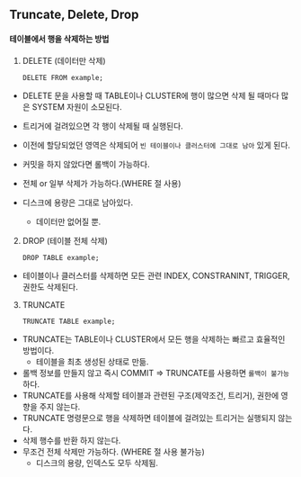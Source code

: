 ## Truncate, Delete, Drop



#### 테이블에서 행을 삭제하는 방법

1. DELETE (데이터만 삭제)

   ```
   DELETE FROM example;
   ```



- DELETE 문을 사용할 때 TABLE이나 CLUSTER에 행이 많으면 삭제 될 때마다 많은 SYSTEM 자원이 소모된다.

- 트리거에 걸려있으면 각 행이 삭제될 때 실행된다.
- 이전에 할당되었던 영역은 삭제되어 `빈 테이블이나 클러스터에 그대로 남아` 있게 된다.
- 커밋을 하지 않았다면 롤백이 가능하다.
- 전체 or 일부 삭제가 가능하다.(WHERE 절 사용)
- 디스크에 용량은 그대로 남아있다. 
  - 데이터만 없어질 뿐.



2. DROP (테이블 전체 삭제)

   ```
   DROP TABLE example;
   ```

   

- 테이블이나 클러스터를 삭제하면 모든 관련 INDEX, CONSTRANINT, TRIGGER, 권한도 삭제된다.



3. TRUNCATE 

   ```
   TRUNCATE TABLE example;
   ```



- TRUNCATE는 TABLE이나 CLUSTER에서 모든 행을 삭제하는 빠르고 효율적인 방법이다.
  - 테이블을 최초 생성된 상태로 만듦.
- 롤백 정보를 만들지 않고 즉시 COMMIT => TRUNCATE를 사용하면 `롤백이 불가능`하다.
- TRUNCATE를 사용해 삭제할 테이블과 관련된 구조(제약조건, 트리거), 권한에 영향을 주지 않는다.
- TRUNCATE 명령문으로 행을 삭제하면 테이블에 걸려있는 트리거는 실행되지 않는다.
- 삭제 행수를 반환 하지 않는다.
- 무조건 전체 삭제만 가능하다. (WHERE 절 사용 불가능)
  - 디스크의  용량, 인덱스도 모두 삭제됨.

